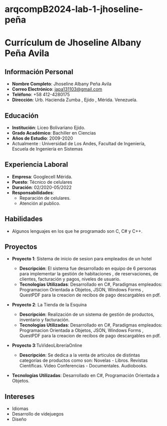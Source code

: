 # arqcompB2024-lab-1-jhoseline-peña
# Currículum de Jhoseline Albany Peña Avila

## Información Personal
- **Nombre Completo**: Jhoseline Albany Peña Avila
- **Correo Electrónico**: japa131103@gmail.com
- **Teléfono**: +58 412-4280175
- **Dirección**: Urb. Hacienda Zumba , Ejido , Mérida. Venezuela.

## Educación
- **Institución**: Liceo Bolivariano Ejido.
- **Grado Académico**: Bachiller en Ciencias
- **Años de Estudio**: 2009-2020
- Actualmente : Universidad de Los Andes, Facultad de Ingeniería, Escuela de Ingeniería en Sistemas

## Experiencia Laboral
- **Empresa**: Googlecell Mérida.
- **Puesto**: Técnico de celulares
- **Duración**: 02/2020-05/2022
- **Responsabilidades**:
  - Reparación de celulares.
  - Atención al publico.

## Habilidades
- Algunos lenguajes en los que he programado son C, C# y C++.
  
## Proyectos
- **Proyecto 1**: Sistema de inicio de sesion para empleados de un hotel
  - **Descripción**: El sistema fue desarrollado en equipo de 6 personas para implementar la gestión de habitaciones ,  de reservaciones, de clientes, facturación y pagos, niveles de usuario.
  - **Tecnologías Utilizadas**:  Desarrollado en C#, Paradigmas empleados: Programacion Orientada a Objetos, JSON, Windows Forms , QuestPDF para la creacion de recibos de pago descargables en pdf.

- **Proyecto 2**: La Tienda de la Esquina
  - **Descripción**:  Realización de un sistema de gestión de productos, inventario y facturación. 
  - **Tecnologías Utilizadas**: Desarrollado en C#, Paradigmas empleados: Programacion Orientada a Objetos, JSON, Windows Forms , QuestPDF para la creacion de recibos de pago descargables en pdf.

- **Proyecto 3**:TuVideoLibreríaOnline
  -  **Descripción**:  Se dedica a la venta de articulos de distintas categorías de productos como son:
Novelas - Libros.
Revistas Científicas.
Video Conferencias - Documentales.
Audiobooks. 
 - **Tecnologías Utilizadas**: Desarrollado en C#, Programación Orientada a Objetos.
 
 ## Intereses
- Idiomas
- Desarrollo  de videjuegos
- Diseño
  
